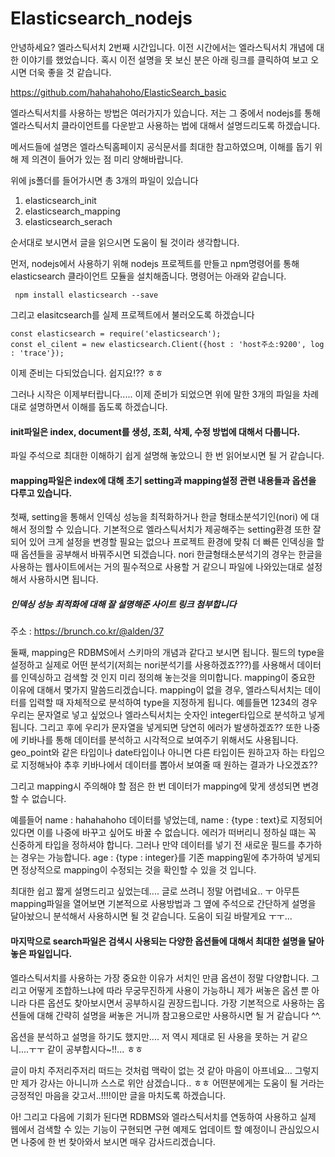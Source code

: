 # Elasticsearch_nodejs

안녕하세요? 엘라스틱서치 2번째 시간입니다. 이전 시간에서는 엘라스틱서치 개념에 대한 이야기를 했었습니다. 혹시 이전 설명을 못 보신 분은 아래 링크를 클릭하여 보고 오시면 더욱 좋을 것 같습니다.

https://github.com/hahahahoho/ElasticSearch_basic

엘라스틱서치를 사용하는 방법은 여러가지가 있습니다. 저는 그 중에서 nodejs를 통해 엘라스틱서치 클라이언트를 다운받고 사용하는 법에 대해서 설명드리도록 하겠습니다.

메서드들에 설명은 엘라스틱홈페이지 공식문서를 최대한 참고하였으며, 이해를 돕기 위해 제 의견이 들어가 있는 점 미리 양해바랍니다.

위에 js폴더를 들어가시면 총 3개의 파일이 있습니다

1. elasticsearch_init
2. elasticsearch_mapping
3. elasticsearch_serach

순서대로 보시면서 글을 읽으시면 도움이 될 것이라 생각합니다.

먼저, nodejs에서 사용하기 위해 nodejs 프로젝트를 만들고 npm명령어를 통해 elasticsearch 클라이언트 모듈을 설치해줍니다. 명령어는 아래와 같습니다.

` npm install elasticsearch --save`

그리고 elasitcsearch를 실제 프로젝트에서 불러오도록 하겠습니다

```
const elasticsearch = require('elasticsearch');
const el_cilent = new elasticsearch.Client({host : 'host주소:9200', log : 'trace'});
```

이제 준비는 다되었습니다. 쉽지요!?? ㅎㅎ

그러나 시작은 이제부터랍니다..... 이제 준비가 되었으면 위에 말한 3개의 파일을 차례대로 설명하면서 이해를 돕도록 하겠습니다.

#### init파일은 index, document를 생성, 조회, 삭제, 수정 방법에 대해서 다룹니다.

파일 주석으로 최대한 이해하기 쉽게 설명해 놓았으니 한 번 읽어보시면 될 거 같습니다.

#### mapping파일은 index에 대해 초기 setting과 mapping설정 관련 내용들과 옵션을 다루고 있습니다. 

첫째, setting을 통해서 인덱싱 성능을 최적화하거나 한글 형태소분석기인(nori) 에 대해서 정의할 수 있습니다. 기본적으로 엘라스틱서치가 제공해주는 setting환경 또한 잘 되어 있어 크게 설정을 변경할 필요는 없으나 프로젝트 환경에 맞춰 더 빠른 인덱싱을 할 때 옵션들을 공부해서 바꿔주시면 되겠습니다. nori 한글형태소분석기의 경우는 한글을 사용하는 웹사이트에서는 거의 필수적으로 사용할 거 같으니 파일에 나와있는대로 설정해서 사용하시면 됩니다.

#####    인덱싱 성능 최적화에 대해 잘 설명해준 사이트 링크 첨부합니다 

   주소 : https://brunch.co.kr/@alden/37

둘째, mapping은 RDBMS에서 스키마의 개념과 같다고 보시면 됩니다. 필드의 type을 설정하고 실제로 어떤 분석기(저희는 nori분석기를 사용하겠죠???)를 사용해서 데이터를 인덱싱하고 검색할 것 인지 미리 정의해 놓는것을 의미합니다. mapping이 중요한 이유에 대해서 몇가지 말씀드리겠습니다. mapping이 없을 경우, 엘라스틱서치는 데이터를 입력할 때 자체적으로 분석하여 type을 지정하게 됩니다. 예를들면 1234의 경우 우리는 문자열로 넣고 싶었으나 엘라스틱서치는 숫자인 integer타입으로 분석하고 넣게 됩니다. 그리고 후에 우리가 문자열을 넣게되면 당연히 에러가 발생하겠죠?? 또한 나중에 키바나를 통해 데이터를 분석하고 시각적으로 보여주기 위해서도 사용됩니다. geo_point와 같은 타입이나 date타입이나 아니면 다른 타입이든 원하고자 하는 타입으로 지정해놔야 추후 키바나에서 데이터를 뽑아서 보여줄 때 원하는 결과가 나오겠죠??

그리고 mapping시 주의해야 할 점은 한 번 데이터가 mapping에 맞게 생성되면 변경할 수 없습니다.

예를들어 name : hahahahoho 데이터를 넣었는데, name : {type : text}로 지정되어 있다면 이를 나중에 바꾸고 싶어도 바꿀 수 없습니다. 에러가 떠버리니 정하실 떄는 꼭 신중하게 타입을 정하셔야 합니다. 그러나 만약 데이터를 넣기 전 새로운 필드를 추가하는 경우는 가능합니다. age : {type : integer}를 기존 mapping밑에 추가하여 넣게되면 정상적으로 mapping이 수정되는 것을 확인할 수 있을 것 입니다.

최대한 쉽고 짧게 설명드리고 싶었는데.... 글로 쓰려니 정말 어렵네요.. ㅜ 아무튼 mapping파일을 열어보면 기본적으로 사용방법과 그 옆에 주석으로 간단하게 설명을 달아놨으니 분석해서 사용하시면  될 것 같습니다. 도움이 되길 바랄게요 ㅜㅜ...

#### 마지막으로 search파일은 검색시 사용되는 다양한 옵션들에 대해서 최대한 설명을 달아놓은 파일입니다.

엘라스틱서치를 사용하는 가장 중요한 이유가 서치인 만큼 옵션이 정말 다양합니다. 그리고 어떻게 조합하느냐에 따라 무궁무진하게 사용이 가능하니 제가 써놓은 옵션 뿐 아니라 다른 옵션도 찾아보시면서 공부하시길 권장드립니다. 가장 기본적으로 사용하는 옵션들에 대해 간략히 설명을 써놓은 거니까 참고용으로만 사용하시면 될 거 같습니다 ^^. 

옵션을 분석하고 설명을 하기도 했지만.... 저 역시 제대로 된 사용을 못하는 거 같으니....ㅜㅜ 같이 공부합시다~!!... ㅎㅎ



글이 마치 주저리주저리 떠드는 것처럼 맥락이 없는 것 같아 마음이 아프네요... 그렇지만 제가 강사는 아니니까 스스로 위안 삼겠습니다.. ㅎㅎ 어떤분에게는 도움이 될 거라는 긍정적인 마음을 갖고서..!!!!이만 글을 마치도록 하겠습니다.  

아! 그리고 다음에 기회가 된다면 RDBMS와 엘라스틱서치를 연동하여 사용하고 실제 웹에서 검색할 수 있는 기능이 구현되면 구현 예제도 업데이트 할 예정이니 관심있으시면 나중에 한 번 찾아와서 보시면 매우 감사드리겠습니다.

